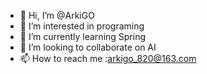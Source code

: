 - 👋 Hi, I’m @ArkiGO
- 👀 I’m interested in programing
- 🌱 I’m currently learning Spring
- 💞️ I’m looking to collaborate on AI
- 📫 How to reach me :arkigo_820@163.com

<!---
ArkiGO/ArkiGO is a ✨ special ✨ repository because its `README.md` (this file) appears on your GitHub profile.
You can click the Preview link to take a look at your changes.
--->
